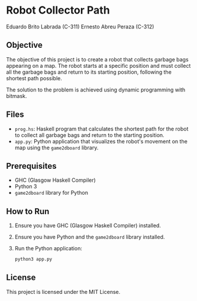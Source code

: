 # Robot Collector Path

Eduardo Brito Labrada (C-311)
Ernesto Abreu Peraza (C-312)

## Objective

The objective of this project is to create a robot that collects garbage bags appearing on a map. The robot starts at a specific position and must collect all the garbage bags and return to its starting position, following the shortest path possible. 

The solution to the problem is achieved using dynamic programming with bitmask.

## Files

- `prog.hs`: Haskell program that calculates the shortest path for the robot to collect all garbage bags and return to the starting position.
- `app.py`: Python application that visualizes the robot's movement on the map using the `game2dboard` library.

## Prerequisites

- GHC (Glasgow Haskell Compiler)
- Python 3
- `game2dboard` library for Python

## How to Run

1. Ensure you have GHC (Glasgow Haskell Compiler) installed.
2. Ensure you have Python and the `game2dboard` library installed.
3. Run the Python application:

   ```sh
   python3 app.py
   ```

## License

This project is licensed under the MIT License.